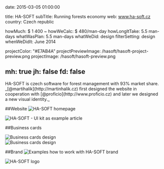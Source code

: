 date: 2015-03-05 01:00:00

title: HA-SOFT
subTitle: Running forests economy
web: www.ha-soft.cz
country: Czech republic

howMuch: $ 1 400 ~
howWeCalc: $ 480/man-day
howLongItTake: 5.5 man-days
whatWasPlan: 5.5 man-days
whatWeDid: design
filterSetting: design
whenWeDidIt: June 2014

projectColor: "#E7AB4A"
projectPreviewImage: /hasoft/hasoft-project-preview.png
projectImage: /hasoft/hasoft-preview.png


mh: true
jh: false
fd: false
---



<div id="description" class="description">
HA-SOFT is czech software for forest management with 93% market share.
_[@martihalik](http://martinhalik.cz) first designed the website in cooperation with [@proficio](http://www.proficio.cz) and later we designed a new visual identity._
</div>

##Website
<img class="container-page"
  src="/hasoft/hasoft-home.png"
  srcset="/hasoft/hasoft-home@2x.png 2000w,
          /hasoft/hasoft-home.png 1280w,
          /hasoft/hasoft-home@small.png 800w,"
  sizes="100%"
  alt="HA-SOFT homepage">

<img class="container-page"
  src="/hasoft/article.png"
  srcset="/hasoft/article@2x.png 2000w,
          /hasoft/article.png 1280w,
          /hasoft/article@small.png 800w,"
  sizes="100%"
  alt="HA-SOFT - UI kit as example article">


##Business cards
<div class="portraits">
  <div class="portrait left">
    <img class="mobile-portrait"
    src="/hasoft/hasoft-business-cards-2.png"
    srcset="/hasoft/hasoft-business-cards-2@2x.png 2000w,
            /hasoft/hasoft-business-cards-2.png 1280w,
            /hasoft/hasoft-business-cards-2@small.png 800w,"
    sizes="100%"
    alt="Business cards design">
  </div>
  <div class="portrait right">
    <img class="mobile-portrait"
    src="/hasoft/hasoft-business-cards.png"
    srcset="/hasoft/hasoft-business-cards@2x.png 2000w,
            /hasoft/hasoft-business-cards.png 1280w,
            /hasoft/hasoft-business-cards@small.png 800w,"
    sizes="100%"
    alt="Business cards design">
  </div>
</div>

##Brand
<img class="container-page"
  src="/hasoft/hasoft-identity.png"
  srcset="/hasoft/hasoft-identity@2x.png 2000w,
          /hasoft/hasoft-identity.png 1280w,
          /hasoft/hasoft-identity@small.png 800w,"
  sizes="100%"
  alt="Examples how to work with HA-SOFT brand">

<img class="container-page"
  src="/hasoft/hasoft-identity.png"
  srcset="/hasoft/hasoft-logo@2x.png 2000w,
          /hasoft/hasoft-logo.png 1280w,
          /hasoft/hasoft-logo@small.png 800w,"
  sizes="100%"
  alt="HA-SOFT logo">
